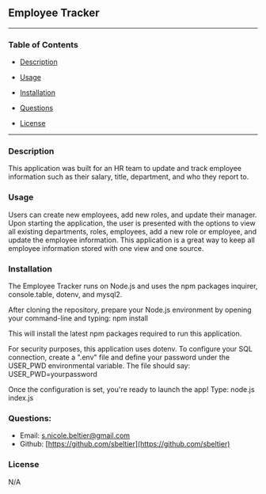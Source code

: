 ## Employee Tracker

---

### Table of Contents
* [Description](#description)

* [Usage](#usage)

* [Installation](#installation)

* [Questions](#questions)

* [License](#license)

---

### Description
This application was built for an HR team to update and track employee information such as their salary, title, department, and who they report to.

### Usage
Users can create new employees, add new roles, and update their manager. Upon starting the application, the user is presented with the options to view all existing departments, roles, employees, add a new role or employee, and update the employee information. This application is a great way to keep all employee information stored with one view and one source.

### Installation
The Employee Tracker runs on Node.js and uses the npm packages inquirer, console.table, dotenv, and mysql2.

After cloning the repository, prepare your Node.js environment by opening your command-line and typing:
npm install

This will install the latest npm packages required to run this application.

For security purposes, this application uses dotenv. To configure your SQL connection, create a ".env" file and define your password under the USER_PWD environmental variable. The file should say:
USER_PWD=yourpassword

Once the configuration is set, you're ready to launch the app! Type: node.js index.js

### Questions:

* Email: s.nicole.beltier@gmail.com
* Github: [https://github.com/sbeltier](https://github.com/sbeltier)


### License
N/A
